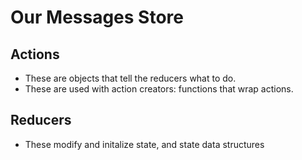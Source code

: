 # Our Messages Store

## Actions
  - These are objects that tell the reducers what to do.
  - These are used with action creators: functions that wrap actions.

## Reducers
  - These modify and initalize state, and state data structures
